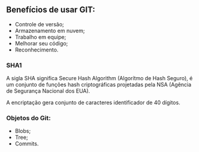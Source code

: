 ## Benefícios de usar GIT:

- Controle de versão;
- Armazenamento em nuvem;
- Trabalho em equipe;
- Melhorar seu código;
- Reconhecimento.

### SHA1

A sigla SHA significa Secure Hash Algorithm (Algorítmo de Hash Seguro), é um conjunto de funções hash criptográficas projetadas pela NSA (Agência de Segurança Nacional dos EUA).

A encriptação gera conjunto de caracteres identificador de 40 dígitos.

### Objetos do Git: 

- Blobs;
- Tree;
- Commits.



